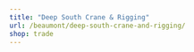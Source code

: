 ```yaml
---
title: "Deep South Crane & Rigging"
url: /beaumont/deep-south-crane-and-rigging/
shop: trade
---
```

